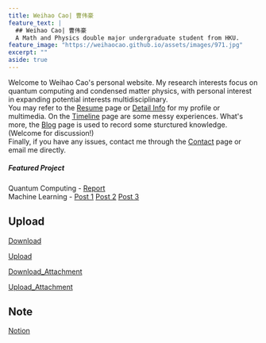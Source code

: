 ```yaml
---
title: Weihao Cao| 曹伟豪
feature_text: |
  ## Weihao Cao| 曹伟豪  
  A Math and Physics double major undergraduate student from HKU.
feature_image: "https://weihaocao.github.io/assets/images/971.jpg"
excerpt: ""
aside: true
---
```


Welcome to Weihao Cao's personal website. My research interests focus on quantum computing and condensed matter physics, with personal interest in expanding potential interests multidisciplinary.   
You may refer to the [Resume](resume/) page or [Detail Info](https://cwhypt.wixsite.com/main) for my profile or multimedia. On the [Timeline](timeline/) page are some  messy experiences. What's more, the [Blog](blog/) page is used to record some sturctured knowledge.(Welcome for discussion!)   
Finally, if you have any issues, contact me through the [Contact](contact/) page or email me directly.

##### Featured Project

Quantum Computing - [Report](https://weihaocao.com/physics/2017/11/25/quantum-computing/)  
Machine Learning - [Post 1](https://weihaocao.com/computer/2017/08/30/conv-net-one/) [Post 2](https://weihaocao.com/computer/2017/08/31/conv-net-two/) [Post 3](https://weihaocao.com/computer/2017/10/01/conv-net-three/)  

## Upload
[Download](https://www.dropbox.com/scl/fo/tr2lqsa5st5hfox2rifub/h?dl=0&rlkey=uzx2jh2t14zkx17nx4t2crnpt)   

[Upload](https://www.dropbox.com/request/p5ADIA4Z9qElgRnmyNtW) 

[Download_Attachment](https://k00.fr/1quy730q?=440994) 
  
[Upload_Attachment](https://k00.fr/6x6lzk26?=311230)
    

## Note
[Notion](https://www.notion.so/Getting-Started-f1921f090eb14dcab37f5841dc23b9d7)  

